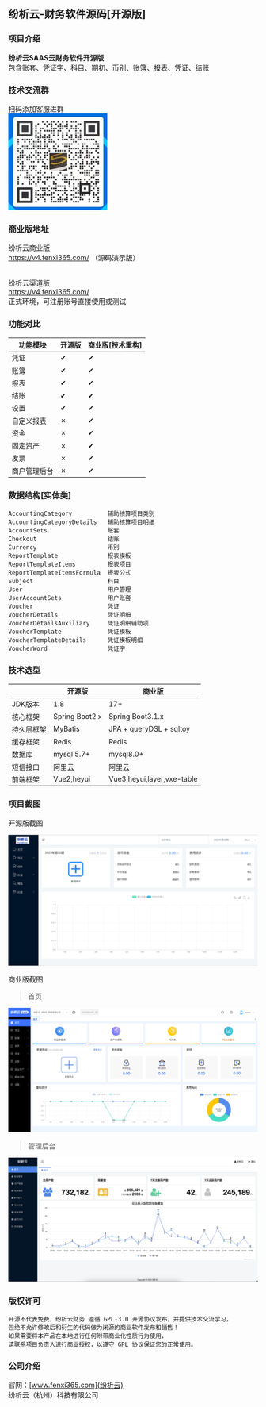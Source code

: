 ## 纷析云-财务软件源码[开源版]

### 项目介绍
**纷析云SAAS云财务软件开源版**<br>
包含账套、凭证字、科目、期初、币别、账簿、报表、凭证、结账
### 技术交流群
扫码添加客服进群<br>
![code.jpg](code.jpg)
### 商业版地址
纷析云商业版<br>
https://v4.fenxi365.com/ （源码演示版）<br><br>

纷析云渠道版<br>
https://v4.fenxi365.com/ <br>
正式环境，可注册账号直接使用或测试

### 功能对比
| 功能模块| 开源版| 商业版[技术重构]| 
|----|----|----|
| 凭证 | ✔ | ✔ | 
| 账簿 | ✔ | ✔ | 
| 报表 | ✔ | ✔ | 
| 结账 | ✔| ✔ | 
| 设置 | ✔ | ✔ | 
| 自定义报表| ✗ | ✔ |
| 资金 | ✗ | ✔ | 
| 固定资产 |✗  | ✔ | 
| 发票 |✗  | ✔| 
| 商户管理后台 | ✗ | ✔| 

### 数据结构[实体类]

    AccountingCategory          辅助核算项目类别
    AccountingCategoryDetails   辅助核算项目明细
    AccountSets                 账套
    Checkout                    结账
    Currency                    币别
    ReportTemplate              报表模板
    ReportTemplateItems         报表项目
    ReportTemplateItemsFormula  报表公式
    Subject                     科目
    User                        用户管理
    UserAccountSets             用户账套
    Voucher                     凭证
    VoucherDetails              凭证明细
    VoucherDetailsAuxiliary     凭证明细辅助项
    VoucherTemplate             凭证模板
    VoucherTemplateDetails      凭证模板明细
    VoucherWord                 凭证字
### 技术选型
||开源版|商业版|
|----|----|----|
|JDK版本|1.8|17+|
|核心框架|Spring Boot2.x|Spring Boot3.1.x|
|持久层框架|MyBatis|JPA + queryDSL + sqltoy|
|缓存框架|Redis|Redis|
|数据库|mysql 5.7+|mysql8.0+|
|短信接口|阿里云|阿里云|
|前端框架|Vue2,heyui|Vue3,heyui,layer,vxe-table|

### 项目截图

开源版截图<br>

![输入图片说明](2.png)

商业版截图<br>

> 首页

![输入图片说明](jt.jpeg)

>管理后台

![输入图片说明](admin.png)


### 版权许可
    开源不代表免费，纷析云财务 遵循 GPL-3.0 开源协议发布，并提供技术交流学习，
    但绝不允许修改后和衍生的代码做为闭源的商业软件发布和销售！
    如果需要将本产品在本地进行任何附带商业化性质行为使用，
    请联系项目负责人进行商业授权，以遵守 GPL 协议保证您的正常使用。
### 公司介绍 

官网：[www.fenxi365.com](纷析云) <br>
纷析云（杭州）科技有限公司